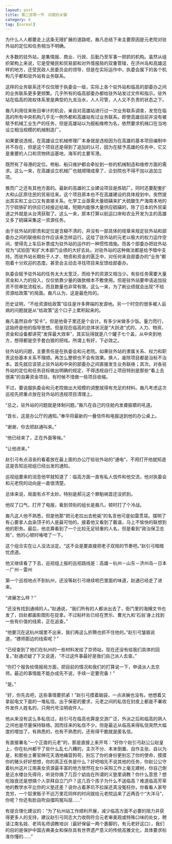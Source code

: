 ```yaml
---
layout: post
title: 第二百零一节　问题的关键
category: 6
tag: [normal]
---
```


为什么人人都要走上这条无限扩展的道路呢，裔凡总结下来主要原因是元老院对驻外站的定位和任务相当不明确。

大多数的驻外站，是集情报、商业、行政、后勤乃至军事一把抓的机构。虽然从组织架构上来说，它是受殖民和贸易部和对外情报局的双重管辖，在济州岛和高雄这样的地方，还受民政人民委员会的领导，但是在实际运作中，执委会属下的各个机构几乎都和驻外站有业务联系。

这样的业务联系还不仅仅限于执委会一级，实际上各个驻外站和临高的部委办之间的业务联系更多更频繁。几乎所有的临高部委办都给驻外站发过文件和指示。驻外站在临高的政权体系里是典型的九龙治水，人人可管，人人又不负责的状态之下。

裔凡利用往来账目审计的机会，亲自对高雄站进行过一次业务联系调查，发觉在临高的所有中央机构几乎无一例外都和高雄站有过业务联系。即使高雄目前并没有被赋予机械工业生产的任务，但是高雄站以为舰船维修为名，依然要求机械口在当地设立相当规模的机械制造厂。

如果要说违规，在高雄设立机械修理厂本身就是违规因为在高雄的基本项目编制中并不存在，但是这个项目还是得到了追加的认可，因为在赋予高雄的任务中，它又是重要的人口和货物转运基地，海军的主要军港。

既然有了母港的定位。修船、船只维护都会牵扯到一些的机械制造和维修方面的需求。这么一来，在高雄设立机械厂也就顺理成章了，企划院也不得不加以追加立项。

推而广之还有其他方面的。最新的高雄的工业建设项目是炼硫厂。同时还要配套扩大和山区原住民的贸易往来。这个项目原本也不在高雄建设的具体规划中。突然提出其实和工业口又有直接关系。化学工业亟需大量硫磺来扩大硫酸生产海南本地的万宁硫铁矿的供应已经接近枯竭，短期内能够大量供应硫磺的，除了日本的外贸渠道之外就是从台湾获取了。这么一来，原本打算以航运口岸和农业开发为主的高雄又多了硫磺采集这一资源任务。

由于驻外站的职责和定位是含糊不清的，并没有一部具体的规章来规定驻外站和部委办之间的联络和合作应该来怎样运行。这给了驻外站的元老以极大的权力运作空间，使得先上车后补票成为驻外站的运作的一种惯性措施。而各个部委办把驻外站视为“试验田”和扩大本部门业绩的大好去处。对驻外站的这种做法都是给予暗中支持。而驻外站长期处于人才、物资和资金的匮乏中，对任何来自部委办的“业务”都抱着十分欢迎的态度。甚至会主动去寻找项目来反馈给部委办。

执委会赋予驻外站的任务太大太宽泛，而给予的资源又相当少。有些任务需要大量资金和人力的投入，仅仅依靠少量的拨款根本不敷使用。但是驻外站要申请追加投资不但审批流程长。而且数量也非常有限。这么一来，为了刷业绩就会出现“不给资源给政策”的局面。裔凡认为，这是最危险的。

历史证明，“不给资源给政策”往往是许多弊端的发源地。另一个时空的很多被人诟病的问题就是从“给政策”这个口子上累积起来的。

裔凡虽然自命“契卡”。但是他骨子里还是个会计。有多少米做多少饭。量力而行，这始终是他的指导思想。但是现在临高的总体状况是“大跃进”式的，人力、物资、资金和设备都讲究“发挥最大效率”，其实玩得就是八个罐子七个盖，从中央到地方，想得都是空手套白狼的把戏。所谓上有好，下必效之。

驻外站的问题，主要责任是在执委会和元老院。如果驻外站的隶属关系、权力和职责这些基本关系不理顺。再怎么整顿也不会有效果。换人，废除项目都是治标不治本。首先就应该禁止驻外站和中央的部委办之间直接发生业务联络；其次。对各驻外站的定位和任务目标做出明确的规定，不得违规自行上项目特别是那些“看上去很美”的自筹资金项目。有时候不惜做一些项目收缩。

不过，要说服执委会和元老院做出大规模的调整就得有充足的材料。裔凡考虑这次巡视先把重点放在驻外站的违规项目清理上。

“总之，驻外站的问题就是体制问题。”裔凡在自己的住舱内发聋振聩的吼道。

“首长，这是办公厅的通知。”奉华将最新的一叠信件和电报送到他的办公桌上。

“谢谢，你去把赵通叫来。”

“他已经来了，正在外面等候。”

“让他进来。”

赵引弓有点沮丧的看着放在最上面的办公厅给驻外站的“通电”，不用打开他就知道这是告知巡视组已经出发的通知。

巡视组要来的消息他早就知道了：临高方面一直有私人信件和他交流，他对执委会和元老院的动向是一直很清楚。

总体来说，局面有点不太妙。特别是郝元这个罪魁祸首还没抓到。

他叹了口气，打开了电报，看到领衔的组长是裔凡，顿时打了个冷战。

裔凡这人他不熟悉，但是他那“把元老拉出去枪毙”的名言他可是如雷贯耳。摆明了有心要拿人血染顶子的人是最可怕的。接着他又看到了戴谐，马上不愉快的联想到他的职务。最后，他总算看到了一个比较无足轻重的人名，但是看到“政治保卫总局”，他的心顿时咯噔了一下。

这个组合实在让人没法淡定。“这不会是要直接把老子双规的节奏吧。”赵引弓暗暗忧虑道。

他又继续看了下去，巡视组上报的巡视路线是：高雄－杭州－山东－济州岛－日本－广州－雷州

第一个巡视地点不到杭州，还没等赵引弓继续咂巴里面的味道，赵通已经走了进来。

“进展怎么样？”

“还没有找到通缉的人。”赵通说，“我们所有的人都派出去了，衙门里的海捕文书也发了，四处都画影图形在捉拿。不过粘杆处已经在贾乐、曹光九和‘石翁’身上找到一些有价值的线索，正在追查。”

“他要沉在这杭州城里不出来，我们再这么折腾也抓不住他的。”赵引弓皱眉说道，“镖师那边的线索呢？”

“已经查到了他们在杭州的一些材料发给了京师站，现在还没有给我们具体的回复。”赵通迟疑了下又说道，“不过这件事最好是我们自己派人去查。”

“你打个报告给情报局方面，把目前的情况和我们的打算说一下，申请派人去京师。最近的事情能不能办成先不说，手续一定要完备！”

“是。”

“好，你先去吧，这些事情要抓紧！”赵引弓摸着脑袋，一点进展也没有。他想着又拿起电文下面的一堆私信。出于保密的要求，元老之间的私信在封皮上都是不署收件发件人姓名的，只用代号注明收件人。

他从来没有这么多私信过，赵引弓在临高也算是交游广泛，外派之后和临高的熟人之间也是尽量保持联络。因而往来的私信不少。但是最近从临高来得私信突然大幅度的增加了。有熟悉的，也有不熟悉的，还有得干脆就是匿名信。

有直接署名“一个正直的元老”的，那是直接上来开骂：“好你个赵引弓赵公公赵皇上，你在杭州都干了些什么乱七八糟的，主次不分、本末倒置、自作主张、自以为是，和那些土著官绅花天酒地蝇营狗苟，别忘了你的身份更别忘了你的使命，摸摸你的猪头好好想想，你的真正任务是什么？好吧咱先不说其他的任务，你赵公公守着杭州这片江南美女资源最丰富的地方居然在女仆采购工作上毫无建树，你自己倒是近水楼台先得月，听说你搞了几百个幼齿在所谓的义塾里调教？你什么意思？想吃独食还是想搞个人崇拜自立门户？这几百个孩子为什么不送临高？难道临高芳草地的教学水平比你的义塾还差？说你占着茅坑不拉屎还真没冤枉你，你看看人家夸克穷，一个奴隶贩子不远万里花同样的时间就给元老院运来了近两百个“大洋马”，你呢？你还有脸自吹自擂鸣冤叫屈……”

有提合理化建议的：“为了杭州站工作顺利开展，减少临高方面不必要的阻力并获得更多人的支持，建议赵引弓同志大力收购符合元老审美观或特殊口味的处女，聘请江南名妓、老鸨名师调教培训（最好保留一两个裹脚的，有元老好这口），我们的目的是保护中国古典美女和保存具有世界遗产意义的传统高雅文化，具体要求标准你懂的……”

